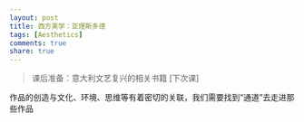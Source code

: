 ```yaml
---
layout: post
title: 西方美学：亚理斯多德
tags: [Aesthetics]
comments: true
share: true
---
```


> 课后准备：意大利文艺复兴的相关书籍 [下次课]

作品的创造与文化、环境、思维等有着密切的关联，我们需要找到“通道”去走进那些作品